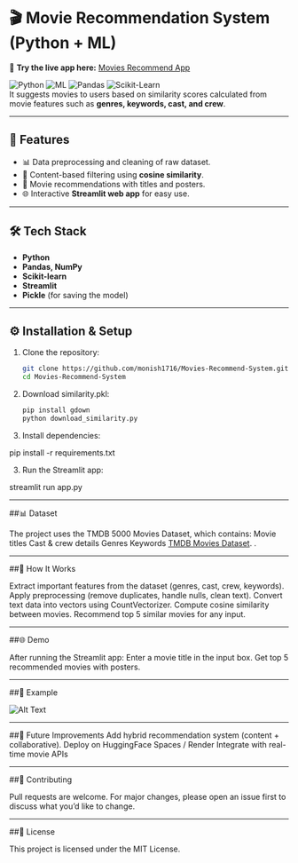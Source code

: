 # 🎬 Movie Recommendation System (Python + ML)
🚀 **Try the live app here:** [Movies Recommend App](https://movies-recommend-system-monish.streamlit.app)



![Python](https://img.shields.io/badge/Language-Python-blue)
![ML](https://img.shields.io/badge/Domain-Machine_Learning-green)
![Pandas](https://img.shields.io/badge/Library-Pandas-yellow)
![Scikit-Learn](https://img.shields.io/badge/Library-Scikit--Learn-orange)  
It suggests movies to users based on similarity scores calculated from movie features such as **genres, keywords, cast, and crew**.

---

## 🚀 Features
- 📊 Data preprocessing and cleaning of raw dataset.  
- 🧮 Content-based filtering using **cosine similarity**.  
- 🎥 Movie recommendations with titles and posters.  
- 🌐 Interactive **Streamlit web app** for easy use.  

---

## 🛠️ Tech Stack
- **Python**
- **Pandas, NumPy**
- **Scikit-learn**
- **Streamlit**
- **Pickle** (for saving the model)

---

## ⚙️ Installation & Setup
1. Clone the repository:
   ```bash
   git clone https://github.com/monish1716/Movies-Recommend-System.git
   cd Movies-Recommend-System

2. Download similarity.pkl:
   ```bash
   pip install gdown
   python download_similarity.py
   
4. Install dependencies:

pip install -r requirements.txt

3. Run the Streamlit app:

streamlit run app.py

---

##📊 Dataset

The project uses the TMDB 5000 Movies Dataset, which contains:
Movie titles
Cast & crew details
Genres
Keywords
[TMDB Movies Dataset](https://www.kaggle.com/datasets/tmdb/tmdb-movie-metadata).
.

---

##🎯 How It Works

Extract important features from the dataset (genres, cast, crew, keywords).
Apply preprocessing (remove duplicates, handle nulls, clean text).
Convert text data into vectors using CountVectorizer.
Compute cosine similarity between movies.
Recommend top 5 similar movies for any input.

---

##🌐 Demo

After running the Streamlit app:
Enter a movie title in the input box.
Get top 5 recommended movies with posters.

---

##📌 Example

![Alt Text](images/mrs.png)

---

##🔮 Future Improvements
Add hybrid recommendation system (content + collaborative).
Deploy on HuggingFace Spaces / Render
Integrate with real-time movie APIs

---

##🤝 Contributing

Pull requests are welcome.
For major changes, please open an issue first to discuss what you’d like to change.

---

##📜 License

This project is licensed under the MIT License.
